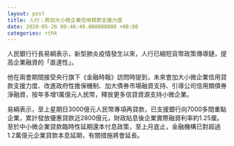 ```yaml
---
layout: post
title: 人行：將加大小微企業信用貸款支援力度
date: 2020-05-26 09:48:49.000000000 +08:00
categories: rthk
---
```


人民銀行行長易綱表示，新型肺炎疫情發生以來，人行已縮短貨幣政策傳導鏈，提高企業融資的「直達性」。

他在兩會期間接受央行旗下《金融時報》訪問時提到，未來會加大小微企業信用貸款支援力度、改進政府性擔保機制、加大債券市場融資支持、引導公司信用類債券淨融資，按年多增1萬億元人民幣，釋放更多信貸資源支持小微企業。

易綱表示，至上星期日3000億元人民幣專項再貸款，已支援銀行向7000多間重點企業，累計發放優惠貸款近2800億元，財政貼息後企業實際融資利率約1.25厘。至於中小微企業貸款臨時性延期還本付息政策，至上月底止，金融機構已對超過1.2萬億元企業貸款本息延期，有關措施將會延長。
